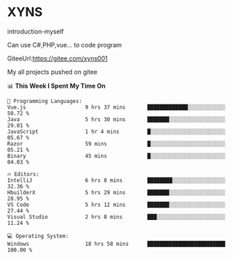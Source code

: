 # XYNS
introduction-myself

Can use C#,PHP,vue... to code program

GiteeUrl:https://gitee.com/xyns001

My all projects pushed on gitee

<!--START_SECTION:waka-->
📊 **This Week I Spent My Time On** 

```text
💬 Programming Languages: 
Vue.js                   9 hrs 37 mins       █████████████░░░░░░░░░░░░   50.72 % 
Java                     5 hrs 30 mins       ███████░░░░░░░░░░░░░░░░░░   29.01 % 
JavaScript               1 hr 4 mins         █░░░░░░░░░░░░░░░░░░░░░░░░   05.67 % 
Razor                    59 mins             █░░░░░░░░░░░░░░░░░░░░░░░░   05.21 % 
Binary                   45 mins             █░░░░░░░░░░░░░░░░░░░░░░░░   04.03 % 

🔥 Editors: 
IntelliJ                 6 hrs 8 mins        ████████░░░░░░░░░░░░░░░░░   32.36 % 
HbuilderX                5 hrs 29 mins       ███████░░░░░░░░░░░░░░░░░░   28.95 % 
VS Code                  5 hrs 12 mins       ███████░░░░░░░░░░░░░░░░░░   27.44 % 
Visual Studio            2 hrs 8 mins        ███░░░░░░░░░░░░░░░░░░░░░░   11.24 % 

💻 Operating System: 
Windows                  18 hrs 58 mins      █████████████████████████   100.00 % 
```


<!--END_SECTION:waka-->
